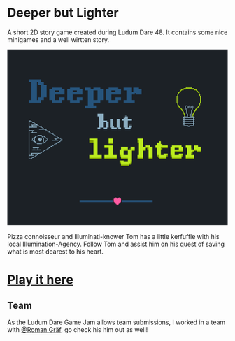 # Deeper but Lighter
A short 2D story game created during Ludum Dare 48. It contains some nice minigames and a well wirtten story.

![banner image](textures/banner.png)

Pizza connoisseur and Illuminati-knower Tom has a little kerfuffle with his local Illumination-Agency.
Follow Tom and assist him on his quest of saving what is most dearest to his heart.

# [Play it here](https://jonasbernard.itch.io/deeper-but-lighter)

## Team
As the Ludum Dare Game Jam allows team submissions, I worked in a team with [@Roman Gräf](https://github.com/romangraef), go check his him out as well!
